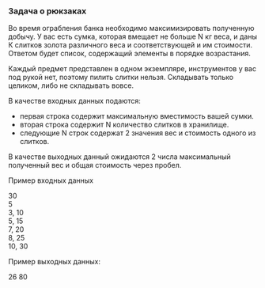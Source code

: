 ### Задача о рюкзаках  
Во время ограбления банка необходимо максимизировать полученную добычу. У вас есть сумка, которая вмещает не больше N кг веса, и даны К слитков золота различного веса и соответствующей и им стоимости. Ответом будет список, содержащий элементы в порядке возрастания.  

Каждый предмет представлен в одном экземпляре, инструментов у вас под рукой нет, поэтому пилить слитки нельзя. Складывать только целиком, либо не складывать вовсе.  

В качестве входных данных подаются:  
* первая строка содержит максимальную вместимость вашей сумки.
* вторая строка содержит N количество слитков в хранилище.
* следующие N строк содержат 2 значения вес и стоимость одного из слитков.  

В качестве выходных данный ожидаются 2 числа максимальный полученный вес и общая стоимость через пробел.  

Пример входных данных  
  
30  
5  
3, 10  
5, 15  
7, 20  
8, 25  
10, 30  


Пример выходных данных:  

26 80